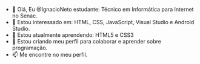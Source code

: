- 👋 Olá, Eu @IgnacioNeto estudante: Técnico em Informática para Internet no Senac.
- 👀 Estou interessado em: HTML, CSS, JavaScript, Visual Studio e Android Studio. 
- 🌱 Estou atualmente aprendendo: HTML5 e CSS3
- 💞️ Estou criando meu perfil para colaborar e aprender sobre programação.
- 📫 Me encontre no meu perfil.

<!---
IgnacioNeto/IgnacioNeto is a ✨ special ✨ repository because its `README.md` (this file) appears on your GitHub profile.
You can click the Preview link to take a look at your changes.
--->

